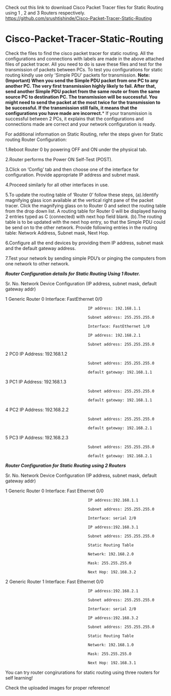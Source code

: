 Check out this link to download Cisco Packet Tracer files for Static Routing using 1 , 2 and 3 Routers respectively. 
https://github.com/srushtishinde/Cisco-Packet-Tracer-Static-Routing

# Cisco-Packet-Tracer-Static-Routing
Check the files to find the cisco packet tracer for static routing.
All the configurations and connections with labels are made in the above attached files of packet tracer. 
All you need to do is save these files and test for the transmission of packets between PCs. 
To test you configurations for static routing kindly use only 'Simple PDU' packets for transmission. 
**Note: (Important) When you send the Simple PDU packet from one PC to any another PC. The very first transmission highly likely to fail. 
After that, send another Simple PDU packet from the same route or from the same source PC to destination PC. The transmission will be successful.
You might need to send the packet at the most twice for the transmission to be successful. If the transmission still fails, it means that the configurations you have made are incorrect.***
If your transmission is successful between 2 PCs, it explains that the configurations and connections made are correct and your network configuration is ready. 




For additional information on Static Routing, refer the steps given for Static routing
Router Configuration:

1.Reboot Router 0 by powering OFF and ON under the physical tab.

2.Router performs the Power ON Self-Test (POST).

3.Click on ‘Config’ tab and then choose one of the interface for configuration. Provide appropriate IP address and subnet mask.

4.Proceed similarly for all other interfaces in use.

5.To update the routing table of ‘Router 0’ follow these steps, (a).Identify magnifying glass icon available at the vertical right pane of the packet tracer. Click the magnifying glass on to Router 0 and select the routing table from the drop down list. A routing table for Router 0 will be displayed having 2 entries typed as C (connected) with next hop field blank. (b).The routing table is to be updated with the next hop entry, so that the Simple PDU could be send on to the other network. Provide following entries in the routing table: Network Address, Subnet mask, Next Hop. 

6.Configure all the end devices by providing them IP address, subnet mask and the default gateway address. 

7.Test your network by sending simple PDU’s or pinging the computers from one network to other network. 

*****Router Configuration details for Static Routing Using 1 Router.*****

Sr. No. 	Network Device 	        Configuration (IP address, subnet mask, default gateway addr)

1	        Generic Router 0	Interface: FastEthernet 0/0
                                        
                                        IP address: 192.168.1.1
                                        
                                        Subnet address: 255.255.255.0
		                        
                                        Interface: FastEthernet 1/0
                                        
                                        IP address: 192.168.2.1
                                        
                                        Subnet address: 255.255.255.0

2	        PC0	                IP Address: 192.168.1.2
                                        
                                        Subnet address: 255.255.255.0
                                        
                                        default gateway: 192.168.1.1

3	        PC1	                IP Address: 192.168.1.3
                                        
                                        Subnet address: 255.255.255.0
                                        
                                        default gateway: 192.168.1.1

4	        PC2	                IP Address: 192.168.2.2
                                        
                                        Subnet address: 255.255.255.0
                                        
                                        default gateway: 192.168.2.1

5	        PC3	                IP Address: 192.168.2.3
                                        
                                        Subnet address: 255.255.255.0
                                        
                                        default gateway: 192.168.2.1

*****Router Configuration for Static Routing using 2 Routers*****

Sr. No. 	Network Device 	        Configuration (IP address, subnet mask, default gateway addr)

1	        Generic Router 0	Interface: Fast Ethernet 0/0
                                        
                                        IP address:192.168.1.1
                                        
                                        Subnet address: 255.255.255.0
		                        
                                        Interface: serial 2/0
                                        
                                        IP address:192.168.3.1
                                        
                                        Subnet address: 255.255.255.0
		                        
                                        Static Routing Table 
                                        
                                        Network: 192.168.2.0
                                        
                                        Mask: 255.255.255.0
                                        
                                        Next Hop: 192.168.3.2

2	        Generic Router 1	Interface: Fast Ethernet 0/0

                                        IP address:192.168.2.1
                                        
                                        Subnet address: 255.255.255.0
		                        
                                        Interface: serial 2/0
                                        
                                        IP address:192.168.3.2
                                        
                                        Subnet address: 255.255.255.0
		                        
                                        Static Routing Table 
                                        
                                        Network: 192.168.1.0
                                        
                                        Mask: 255.255.255.0
                                        
                                        Next Hop: 192.168.3.1


You can try router congirurations for static routing using three routers for self learning! 

Check the uploaded images for proper reference! 
